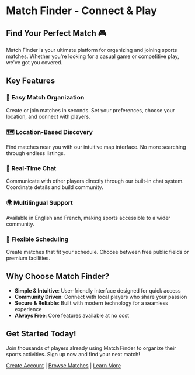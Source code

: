 
# Match Finder - Connect & Play

## Find Your Perfect Match 🎮

Match Finder is your ultimate platform for organizing and joining sports matches. Whether you're looking for a casual game or competitive play, we've got you covered.

## Key Features

### 🌟 Easy Match Organization
Create or join matches in seconds. Set your preferences, choose your location, and connect with players.

### 🗺️ Location-Based Discovery
Find matches near you with our intuitive map interface. No more searching through endless listings.

### 💬 Real-Time Chat
Communicate with other players directly through our built-in chat system. Coordinate details and build community.

### 🌍 Multilingual Support
Available in English and French, making sports accessible to a wider community.

### 💪 Flexible Scheduling
Create matches that fit your schedule. Choose between free public fields or premium facilities.

## Why Choose Match Finder?

- **Simple & Intuitive**: User-friendly interface designed for quick access
- **Community Driven**: Connect with local players who share your passion
- **Secure & Reliable**: Built with modern technology for a seamless experience
- **Always Free**: Core features available at no cost

## Get Started Today!

Join thousands of players already using Match Finder to organize their sports activities. Sign up now and find your next match!

[Create Account](#) | [Browse Matches](#) | [Learn More](#)
